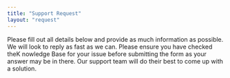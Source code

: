 ```yaml
---
title: "Support Request"
layout: "request"
---
```

Please fill out all details below and provide as much information as possible. We will look to reply as fast as we can. Please ensure you have checked theK nowledge Base for your issue before submitting the form as your answer may be in there. Our support team will do their best to come up with a solution.

